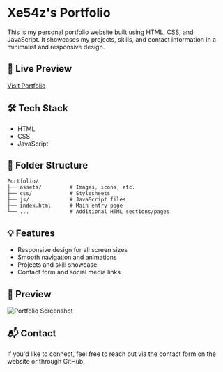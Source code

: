 # Xe54z's Portfolio

This is my personal portfolio website built using HTML, CSS, and JavaScript. It showcases my projects, skills, and contact information in a minimalist and responsive design.

## 🔗 Live Preview

[Visit Portfolio](https://abishek-web-co.github.io/Portfolio)

## 🛠️ Tech Stack

- HTML
- CSS
- JavaScript

## 📁 Folder Structure

```
Portfolio/
├── assets/         # Images, icons, etc.
├── css/            # Stylesheets
├── js/             # JavaScript files
├── index.html      # Main entry page
└── ...             # Additional HTML sections/pages
```

## 💡 Features

- Responsive design for all screen sizes
- Smooth navigation and animations
- Projects and skill showcase
- Contact form and social media links

## 📸 Preview

![Portfolio Screenshot](https://raw.githubusercontent.com/Abishek-Web-Co/Portfolio/main/assets/Screenshot.png) 

## 📬 Contact

If you'd like to connect, feel free to reach out via the contact form on the website or through GitHub.

